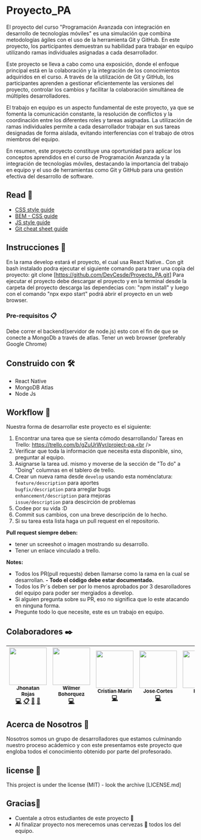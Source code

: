 # Proyecto_PA
El proyecto del curso "Programación Avanzada con integración en desarrollo de tecnologías móviles" es una simulación que combina metodologías ágiles con el uso de la herramienta Git y GitHub. En este proyecto, los participantes demuestran su habilidad para trabajar en equipo utilizando ramas individuales asignadas a cada desarrollador.

Este proyecto se lleva a cabo como una exposición, donde el enfoque principal está en la colaboración y la integración de los conocimientos adquiridos en el curso. A través de la utilización de Git y GitHub, los participantes aprenden a gestionar eficientemente las versiones del proyecto, controlar los cambios y facilitar la colaboración simultánea de múltiples desarrolladores.

El trabajo en equipo es un aspecto fundamental de este proyecto, ya que se fomenta la comunicación constante, la resolución de conflictos y la coordinación entre los diferentes roles y tareas asignadas. La utilización de ramas individuales permite a cada desarrollador trabajar en sus tareas designadas de forma aislada, evitando interferencias con el trabajo de otros miembros del equipo.

En resumen, este proyecto constituye una oportunidad para aplicar los conceptos aprendidos en el curso de Programación Avanzada y la integración de tecnologías móviles, destacando la importancia del trabajo en equipo y el uso de herramientas como Git y GitHub para una gestión efectiva del desarrollo de software.

## Read 📄

* [CSS style guide](https://github.com/airbnb/css#css)
* [BEM - CSS guide](http://getbem.com/introduction/)
* [JS style guide](https://github.com/airbnb/javascript)
* [Git cheat sheet guide](https://education.github.com/git-cheat-sheet-education.pdf)

## Instrucciones 🚀

En la rama develop estará el proyecto, el cual usa React Native..
Con git bash instalado podra ejecutar el siguiente comando para traer una copia del proyecto: git clone [https://github.com/DevCesde/Proyecto_PA.git]
Para ejecutar el proyecto debe descargar el proyecto y en la terminal desde la carpeta del proyecto descarga las dependecias con: "npm install" y luego con el comando "npx expo start" podrá abrir el proyecto en un web browser.

### Pre-requisitos 📋

Debe correr el backend(servidor de node.js) esto con el fin de que se conecte a MongoDb a través de atlas.
Tener un web browser (preferably Google Chrome)

## Construido con 🛠️

* React Native
* MongoDB Atlas
* Node Js


## Workflow :memo:

Nuestra forma de desarrollar este proyecto es el siguiente:

1. Encontrar una tarea que se sienta cómodo desarrollando/ Tareas en Trello: https://trello.com/b/gZuUrWyr/project-pa.<br />
2. Verificar que toda la información que necesita esta disponible, sino, preguntar al equipo.<br />
3. Asignarse la tarea ud. mismo y moverse de la sección de "To do" a "Doing" columnas en el tablero de trello.<br />
4. Crear un nueva rama desde `develop` usando esta noménclatura:<br />
`feature/description` para aportes<br />
`bugfix/description` para arreglar bugs<br />
`enhancement/description` para mejoras<br />
`issue/description` para descirción de problemas<br />
5. Codee por su vida :D<br />
6. Commit sus cambios, con una breve descripción de lo hecho.<br />
7. Si su tarea esta lista haga un pull request en el repositorio.

**Pull request siempre deben:**
- tener un screeshot o imagen mostrando su desarrollo.
- Tener un enlace vinculado a trello.

**Notes:**
- Todos los PR(pull requests) deben llamarse como la rama en la cual se desarrollan.
**- Todo el código debe estar documentado.**
- Todos los Pr´s deben ser por lo menos aprobados por 3 desarolladores del equipo para poder ser mergiados a develop.
- Si alguien pregunta sobre su PR, eso no significa que lo este atacando en ninguna forma.
- Pregunte todo lo que necesite, este es un trabajo en equipo.

## Colaboradores ✒️
<!-- ALL-CONTRIBUTORS-LIST:START - Do not remove or modify this section -->
<!-- prettier-ignore -->

| [<img src="https://avatars.githubusercontent.com/u/46386386?s=400&u=76d4de560189025b83c8735576e0f6ac703099e6&v=4" width="100px;"/><br /><sub><b>Jhonatan Rojas</b></sub>](https://github.com/jhonatanrojasbastidas)<br />[💻](https://github.com/DevCesde/Proyecto_PA.git "Code") [📋](#eventOrganizing-JhonatanRojas "Event Organizing") [📖](https://github.com/DevCesde/Proyecto_PA.git "Documentation") [📢](#talk-JhonatanRojas "Talkative") |[<img src="https://avatars.githubusercontent.com/u/10489970?v=4" width="100px"/><br/><sub><b>Wilmer Bohorquez</b></sub>](https://github.com/Wilyos)<br/>[💻](https://github.com/DevCesde/Proyecto_PA.git "Code")|[<img src="https://avatars.githubusercontent.com/u/92557462?v=4" width="100px;"/><br/><sub><b>Cristian Marin</b></sub>](https://github.com/Oponobono)<br />[💻](https://github.com/DevCesde/Proyecto_PA.git "Code")|[<img src="https://avatars.githubusercontent.com/u/101907988?v=4" width="100px;"/><br /><sub>Jose Cortes</b></sub>](https://github.com/JAcd8418)<br />[💻](https://github.com/DevCesde/Proyecto_PA.git "Code")|[<img src= "https://avatars.githubusercontent.com/u/80930360?v=4" width="100px;"/><br /><sub><b> Hervis</b></sub>](https://github.com/hervis30)<br/> [💻](https://github.com/DevCesde/Proyecto_PA.git "code") |
| :---: | :---: | :---: | :---: | :---: |

<!-- ALL-CONTRIBUTORS-LIST:END -->
## Acerca de Nosotros :school:
Nosotros somos un grupo de desarrolladores que estamos culminando nuestro proceso acádemico y con este presentamos este proyecto que engloba todos el conocimiento obtenido por parte del profesorado.

## license 📄

This project is under the license (MIT) - look the archive [LICENSE.md]

## Gracias🎁

* Cuentale a otros estudiantes de este proyecto 📢
* Al finalizar proyecto nos merecemos unas cervezas 🍺 todos los del equipo. 
